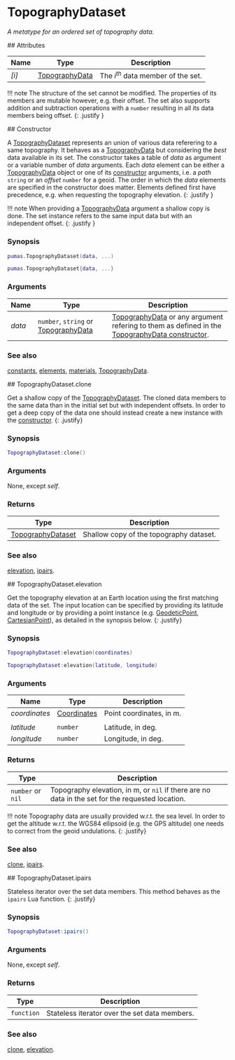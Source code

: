 # TopographyDataset
_A metatype for an ordered set of topography data._


<div markdown="1" class="shaded-box fancy">
## Attributes

|Name|Type|Description|
|----|----|-----------|
|*[i]*  |[TopographyData](TopographyData.md)| The *i<sup>th</sup>* data member of the set.|

!!! note
    The structure of the set cannot be modified. The properties of its members
    are mutable however, e.g. their offset. The set also supports addition and
    subtraction operations with a `number` resulting in all its data members
    being offset.
    {: .justify }
</div>


<div markdown="1" class="shaded-box fancy">
## Constructor

A [TopographyDataset](TopographyDataset.md) represents an union of various data
referering to a same topography. It behaves as a
[TopographyData](TopographyData.md) but considering the *best* data available in
its set.  The constructor takes a table of *data* as argument or a variable
number of *data* arguments. Each *data* element can be either a
[TopographyData](TopographyData.md) object or one of its
[constructor](TopographyData.md#constructor) arguments, i.e. a *path* `string`
or an *offset* `number` for a geoid. The order in which the *data* elements are
specified in the constructor does matter. Elements defined first have
precedence, e.g.  when requesting the topography elevation.
{: .justify }

!!! note
    When providing a [TopographyData](TopographyData.md) argument a shallow copy
    is done. The set instance refers to the same input data but with an
    independent offset.
    {: .justify }

### Synopsis
```Lua
pumas.TopographyDataset(data, ...)

pumas.TopographyDataset{data, ...}

```

### Arguments

|Name|Type|Description|
|----|----|-----------|
|*data*|`number`, `string` or [TopographyData](TopographyData.md)| [TopographyData](TopographyData.md) or any argument refering to them as defined in the [TopographyData constructor](TopographyData.md#constructor).|

### See also

[constants](constants.md),
[elements](elements.md),
[materials](materials.md),
[TopographyData](TopographyData.md).
</div>


<div markdown="1" class="shaded-box fancy">
## TopographyDataset.clone

Get a shallow copy of the [TopographyDataset](TopographyDataset.md). The cloned
data members to the same data than in the initial set but with independent
offsets. In order to get a deep copy of the data one should instead create a
new instance with the [constructor](#constructor).
{: .justify}

### Synopsis
```Lua
TopographyDataset:clone()
```

### Arguments

None, except *self*.

### Returns

|Type|Description|
|----|-----------|
|[TopographyDataset](TopographyDataset.md)| Shallow copy of the topography dataset.|

### See also

[elevation](topographydatasetelevation),
[ipairs](topographydatasetipairs).
</div>


<div markdown="1" class="shaded-box fancy">
## TopographyDataset.elevation

Get the topography elevation at an Earth location using the first matching data
of the set. The input location can be specified by providing its latitude and
longitude or by providing a point instance (e.g.
[GeodeticPoint](../coordinates/GeodeticPoint.md),
[CartesianPoint](../coordinates/CartesianPoint.md)), as detailed in the synopsis
below.
{: .justify}

### Synopsis
```Lua
TopographyDataset:elevation(coordinates)

TopographyDataset:elevation(latitude, longitude)
```

### Arguments

|Name|Type|Description|
|----|----|-----------|
|*coordinates* |[Coordinates](../coordinates/../Coordinates.md)| Point coordinates, in m.|
||||
|*latitude* |`number`| Latitude, in deg.|
|*longitude*|`number`| Longitude, in deg.|


### Returns

|Type|Description|
|----|-----------|
|`number` or `nil`| Topography elevation, in m, or `nil` if there are no data in the set for the requested location.|

!!! note
    Topography data are usually provided w.r.t. the sea level. In order to get
    the altitude w.r.t. the WGS84 ellipsoid (e.g. the GPS altitude) one needs
    to correct from the geoid undulations.
    {: .justify}

### See also

[clone](topographydatasetclone),
[ipairs](topographydatasetipairs).
</div>


<div markdown="1" class="shaded-box fancy">
## TopographyDataset.ipairs

Stateless iterator over the set data members. This method behaves as the
`ipairs` Lua function.
{: .justify}

### Synopsis
```Lua
TopographyDataset:ipairs()
```

### Arguments

None, except *self*.

### Returns

|Type|Description|
|----|-----------|
|`function`| Stateless iterator over the set data members.|

### See also

[clone](topographydatasetclone),
[elevation](topographydatasetelevation).

</div>

